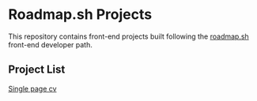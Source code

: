 # Roadmap.sh Projects
This repository contains front-end projects built following the [roadmap.sh](https://roadmap.sh/projects) front-end developer path.
## Project List
[Single page cv](https://github.com/skshahid1086/roadmap.sh-projects/tree/main/FrontEnd/single_page_cv)
